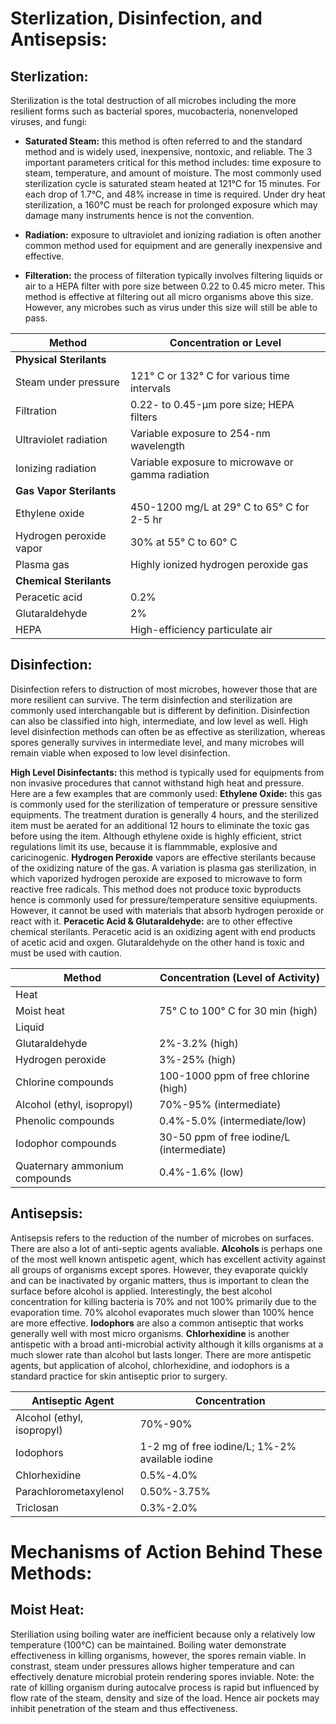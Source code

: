 

# Sterlization, Disinfection, and Antisepsis:

## Sterlization:
Sterilization is the total destruction of all microbes including the more resilient forms such as bacterial spores, mucobacteria, nonenveloped viruses, and fungi: 

- **Saturated Steam:** this method is often referred to and the standard method and is widely used, inexpensive, nontoxic, and reliable. The 3 important parameters critical for this method includes: time exposure to steam, temperature, and amount of moisture. The most commonly used sterilization cycle is saturated steam heated at 121°C for 15 minutes. For each drop of 1.7°C, and 48% increase in time is required. Under dry heat sterilization, a 160°C must be reach for prolonged exposure which may damage many instruments hence is not the convention.

- **Radiation:** exposure to ultraviolet and ionizing radiation is often another common method used for equipment and are generally inexpensive and effective. 

- **Filteration:** the process of filteration typically involves filtering liquids or air to a HEPA filter with pore size between 0.22 to 0.45 micro meter. This method is effective at filtering out all micro organisms above this size. However, any microbes such as virus under this size will still be able to pass.  

| Method                        | Concentration or Level                        |
|-------------------------------|-----------------------------------------------|
| **Physical Sterilants**        |                                               |
| Steam under pressure           | 121° C or 132° C for various time intervals   |
| Filtration                     | 0.22- to 0.45-μm pore size; HEPA filters     |
| Ultraviolet radiation          | Variable exposure to 254-nm wavelength       |
| Ionizing radiation             | Variable exposure to microwave or gamma radiation |
| **Gas Vapor Sterilants**       |                                               |
| Ethylene oxide                 | 450-1200 mg/L at 29° C to 65° C for 2-5 hr    |
| Hydrogen peroxide vapor        | 30% at 55° C to 60° C                        |
| Plasma gas                     | Highly ionized hydrogen peroxide gas        |
| **Chemical Sterilants**        |                                               |
| Peracetic acid                 | 0.2%                                         |
| Glutaraldehyde                 | 2%                                           |
| HEPA                           | High-efficiency particulate air              |


## Disinfection:
Disinfection refers to distruction of most microbes, however those that are more resilient can survive. The term disinfection and sterilization are commonly used interchangable but is different by definition. Disinfection can also be classified into high, intermediate, and low level as well. High level disinfection methods can often be as effective as sterilization, whereas spores generally survives in intermediate level, and many microbes will remain viable when exposed to low level disinfection.

**High Level Disinfectants:** this method is typically used for equipments from non invasive procedures that cannot withstand high heat and pressure. Here are a few examples that are commonly used: **Ethylene Oxide:** this gas is commonly used for the sterilization of temperature or pressure sensitive equipments. The treatment duration is generally 4 hours, and the sterilized item must be aerated for an additional 12 hours to eliminate the toxic gas before using the item. Although ethylene oxide is highly efficient, strict regulations limit its use, because it is flammmable, explosive and caricinogenic. **Hydrogen Peroxide** vapors are effective sterilants because of the oxidizing nature of the gas. A variation is plasma gas sterilization, in which vaporized hydrogen peroxide are exposed to microwave to form reactive free radicals. This method does not produce toxic byproducts hence is commonly used for pressure/temperature sensitive equiupments. However, it cannot be used with materials that absorb hydrogen peroxide or react with it. **Peracetic Acid & Glutaraldehyde:** are to other effective chemical sterilants. Peracetic acid is an oxidizing agent with end products of acetic acid and oxgen. Glutaraldehyde on the other hand is toxic and must be used with caution.

| Method                        | Concentration (Level of Activity)                |
|-------------------------------|--------------------------------------------------|
| Heat                           |                                                  |
| Moist heat                     | 75° C to 100° C for 30 min (high)                |
| Liquid                         |                                                  |
| Glutaraldehyde                 | 2%-3.2% (high)                                  |
| Hydrogen peroxide              | 3%-25% (high)                                   |
| Chlorine compounds             | 100-1000 ppm of free chlorine (high)            |
| Alcohol (ethyl, isopropyl)     | 70%-95% (intermediate)                          |
| Phenolic compounds             | 0.4%-5.0% (intermediate/low)                    |
| Iodophor compounds             | 30-50 ppm of free iodine/L (intermediate)       |
| Quaternary ammonium compounds  | 0.4%-1.6% (low)                                 |


## Antisepsis:
Antisepsis refers to the reduction of the number of microbes on surfaces. There are also a lot of anti-septic agents avaliable. **Alcohols** is perhaps one of the most well known antispetic agent, which has excellent activity against all groups of organisms except spores. However, they evaporate quickly and can be inactivated by organic matters, thus is important to clean the surface before alcohol is applied. Interestingly, the best alcohol concentration for killing bacteria is 70% and not 100% primarily due to the evaporation time. 70% alcohol evaporates much slower than 100% hence are more effective. **Iodophors** are also a common antiseptic that works generally well with most micro organisms. **Chlorhexidine** is another antispetic with a broad anti-microbial activity although it kills organisms at a much slower rate than alcohol but lasts longer. There are more antispetic agents, but application of alcohol, chlorhexidine, and iodophors is a standard practice for skin antiseptic prior to surgery. 

| Antiseptic Agent            | Concentration                        |
|-----------------------------|--------------------------------------|
| Alcohol (ethyl, isopropyl)   | 70%-90%                              |
| Iodophors                    | 1-2 mg of free iodine/L; 1%-2% available iodine |
| Chlorhexidine                | 0.5%-4.0%                            |
| Parachlorometaxylenol        | 0.50%-3.75%                          |
| Triclosan                    | 0.3%-2.0%                            |


# Mechanisms of Action Behind These Methods:

## Moist Heat:
Steriliation using boiling water are inefficient because only a relatively low temperature (100°C) can be maintained. Boiling water demonstrate effectiveness in killing organisms, however, the spores remain viable. In constrast, steam under pressures allows higher temperature and can effectively denature microbial protein rendering spores inviable. Note: the rate of killing organism during autocalve process is rapid but influenced by flow rate of the steam, density and size of the load. Hence air pockets may inhibit penetration of the steam and thus effectiveness.

#
